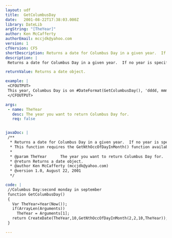 ```yaml
---
layout: udf
title:  GetColumbusDay
date:   2001-08-22T17:38:03.000Z
library: DateLib
argString: "[TheYear]"
author: Ken McCafferty
authorEmail: mccjdk@yahoo.com
version: 1
cfVersion: CF5
shortDescription: Returns a date for Columbus Day in a given year.  If no year is specified, defaults to the current year.
description: |
 Returns a date for Columbus Day in a given year.  If no year is specified, defaults to the current year.

returnValue: Returns a date object.

example: |
 <CFOUTPUT>
 This year, Columbus Day is on #DateFormat(GetColumbusDay(), 'dddd, mmm dd')#.
 </CFOUTPUT>

args:
 - name: TheYear
   desc: The year you want to return Columbus Day for.
   req: false


javaDoc: |
 /**
  * Returns a date for Columbus Day in a given year.  If no year is specified, defaults to the current year.
  * This function requires the GetNthOccOfDayInMonth() function available from the DateLib library. Minor modifications by Rob Brooks-Bilson (rbils@amkor.com)
  * 
  * @param TheYear      The year you want to return Columbus Day for. 
  * @return Returns a date object. 
  * @author Ken McCafferty (mccjdk@yahoo.com) 
  * @version 1.0, August 22, 2001 
  */

code: |
 //Columbus Day:second monday in september
 function GetColumbusDay()
 {
   Var TheYear=Year(Now());
   if(ArrayLen(Arguments)) 
     TheYear = Arguments[1];
   return CreateDate(TheYear,10,GetNthOccOfDayInMonth(2,2,10,TheYear));
 }

---
```


